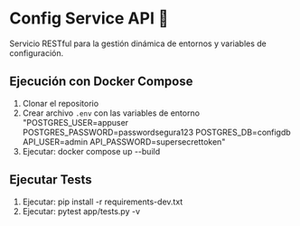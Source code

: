 # Config Service API 🧩
Servicio RESTful para la gestión dinámica de entornos y variables de configuración.

## Ejecución con Docker Compose
1. Clonar el repositorio
2. Crear archivo `.env` con las variables de entorno
    "POSTGRES_USER=appuser
    POSTGRES_PASSWORD=passwordsegura123
    POSTGRES_DB=configdb
    API_USER=admin
    API_PASSWORD=supersecrettoken"
3. Ejecutar:
   docker compose up --build

## Ejecutar Tests
1. Ejecutar:
    pip install -r requirements-dev.txt
2. Ejecutar: 
    pytest app/tests.py -v

